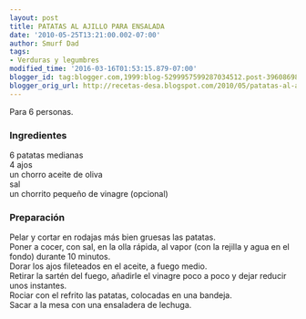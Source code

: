 ```yaml
---
layout: post
title: PATATAS AL AJILLO PARA ENSALADA
date: '2010-05-25T13:21:00.002-07:00'
author: Smurf Dad
tags:
- Verduras y legumbres
modified_time: '2016-03-16T01:53:15.879-07:00'
blogger_id: tag:blogger.com,1999:blog-5299957599287034512.post-3960869832018869182
blogger_orig_url: http://recetas-desa.blogspot.com/2010/05/patatas-al-ajillo-para-ensalada.html
---
```


Para 6 personas.<br /><h3>Ingredientes</h3>6 patatas medianas<br />4 ajos<br />un chorro aceite de oliva<br />sal<br />un chorrito pequeño de vinagre (opcional)<br /><h3>Preparación</h3>Pelar y cortar en rodajas más bien gruesas las patatas.<br />Poner a cocer, con sal, en la olla rápida, al vapor (con la rejilla y agua en el fondo) durante 10 minutos.<br />Dorar los ajos fileteados en el aceite, a fuego medio.<br />Retirar la sartén del fuego, añadirle el vinagre poco a poco y dejar reducir unos instantes.<br />Rociar con el refrito las patatas, colocadas en una bandeja.<br />Sacar a la mesa con una ensaladera de lechuga.